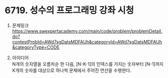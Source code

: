 # 6719. 성수의 프로그래밍 강좌 시청

1. 문제링크  
<https://www.swexpertacademy.com/main/code/problem/problemDetail.do?contestProbId=AWd7sgDatsMDFAUh&categoryId=AWd7sgDatsMDFAUh&categoryType=CODE>

2. 아이디어  
N개의 숫자열을 오름차순 한 다음, [N-K-1]의 인덱스를 가지는 숫자부터 [N-1]까지 K개의 숫자를 대상으로
하나씩 문제에서 주어진 연산을 수행한다.
